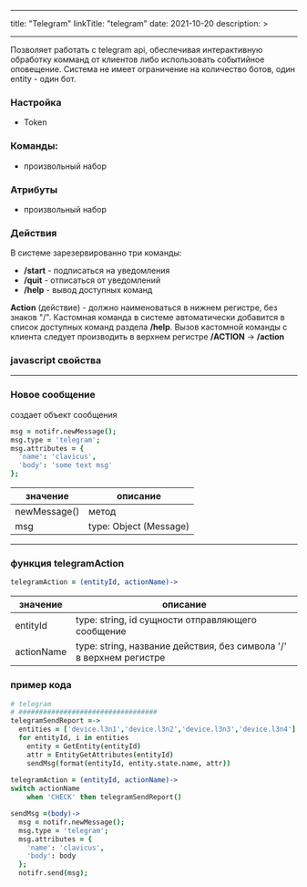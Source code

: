 
---
title: "Telegram"
linkTitle: "telegram"
date: 2021-10-20
description: >

---

Позволяет работать с telegram api, обеспечивая интерактивную обработку комманд от клиентов либо использовать
событийное оповещение. Система не имеет ограничение на количество ботов, один entity - один бот.

### Настройка
* Token

### Команды:
* произвольный набор

### Атрибуты
* произвольный набор

### Действия

В системе зарезервированно три команды:

* **/start** - подписаться на уведомления
* **/quit** - отписаться от уведомлений
* **/help** - вывод доступных команд

**Action** (действие) - должно наименоваться в нижнем регистре, без знаков "/". 
Кастомная команда в системе автоматически добавится в список доступных команд раздела **/help**.
Вызов кастомной команды с клиента следует производить в верхнем регистре **/ACTION** -> **/action**


### javascript свойства


----------------

### Новое сообщение

создает объект сообщения

```coffeescript
msg = notifr.newMessage();
msg.type = 'telegram';
msg.attributes = {
  'name': 'clavicus',
  'body': 'some text msg'
};

```
|  значение  | описание  |
|-------------|---------|
| newMessage() |    метод   |
| msg |   type: Object (Message)  |

----------------

### функция telegramAction

```coffeescript
telegramAction = (entityId, actionName)->
```
| значение   | описание               |
|-------------|-------------------|
| entityId    | type: string, id сущности отправляющего сообщение |
| actionName  | type: string, название действия, без символа '/' в верхнем регистре |


### пример кода

```coffeescript
# telegram
# ##################################
telegramSendReport =->
  entities = ['device.l3n1','device.l3n2','device.l3n3','device.l3n4']
  for entityId, i in entities
    entity = GetEntity(entityId)
    attr = EntityGetAttributes(entityId)
    sendMsg(format(entityId, entity.state.name, attr))
  
telegramAction = (entityId, actionName)->
switch actionName
    when 'CHECK' then telegramSendReport()

sendMsg =(body)->
  msg = notifr.newMessage();
  msg.type = 'telegram';
  msg.attributes = {
    'name': 'clavicus',
    'body': body
  };
  notifr.send(msg);
```
